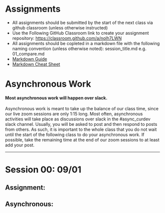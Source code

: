 # Assignments
* All assignments should be submitted by the start of the next class via github classroom (unless otherwise instructed)
* Use the Following GitHub Classroom link to create your assignment repository: https://classroom.github.com/a/nolh7LWN
* All assignments should be copleted in a markdown file with the following naming convention (unless otherwise noted): session_title.md e.g. 01_compare.md
* [Markdown Guide](https://guides.github.com/features/mastering-markdown/)
* [Markdown Cheat Sheet](https://github.com/adam-p/markdown-here/wiki/Markdown-Cheatsheet)

# Asynchronous Work
#### Most asynchronous work will happen over slack.
Asynchronous work is meant to take up the balance of our class time, since our live zoom sessions are only 1:15 long. Most often, asynchronous activities will take place as discussions over slack in the \#async_curdev slack channel. Usually, you will be asked to post and then respond to posts from others. As such, it is important to the whole class that you do not wait until the start of the following class to do your asynchronous work. If possible, take the remaining time at the end of our zoom sessions to at least add your post.

---

# Session 00: 09/01
## Assignment:

## Asynchronous:
